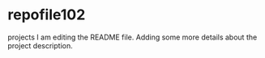 # repofile102
projects
I am editing the README file. Adding some more details about the project description.
